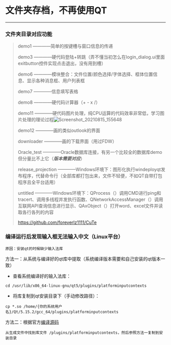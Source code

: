 # 文件夹存档，不再使用QT

***

### 文件夹目录对应功能

> demo1 ————简单的按键槽与窗口信息的传递
> 
> demo3 ————硬代码登陆+转跳（弄不懂当初怎么在login_dialog.ui里面exitbutton控件实现点击退出，没有用到槽）
> 
> demo6 ————模块整合：文件位置/颜色选择/字体选择、框体位置信息、显示各种消息框、用户列表框
>  
> demo7 ————信息填写表格
> 
> demo8 ————硬代码计算器（+ - x /）
> 
> demo11 ————硬代码图片处理，纯CPU运算的代码效率非常低，学习图片处理的理论过程![Screenshot_20210815_155648](https://user-images.githubusercontent.com/45527640/129484183-8062a51b-1448-498a-aaf3-e89d6f723366.png)
> 
> demo12 ————画的类似outlook的界面
>
> downloader ————画的下载界面（用过FDW）
>
> Oracle_test ————Oracle数据库连接，有另一个比较全的数据库demo但分量比不上它（***版本需要对应***）
> 
> release_projection ————Windows环境下：图形化执行windeployqt发布程序，代替命令行（全部库都打包出来，文件不轻便，不如QT自带打包程序且全平台适用）
> 
> untitled ————Windows环境下：QProcess（）调用CMD进行ping和tracert、调用多线程并发执行函数、QNetworkAccessManager（）调用互联网API查询信息进行显示、QAxObject（）打开word、excel文件并读取各行各列的内容
> 
>https://github.com/foreverlz1111/CuTe
### 编译运行后发现输入框无法输入中文（Linux平台）
`原因：安装qt的时候缺少输入法库`

方法一：从系统与编译好的qt库中提取（系统编译版本需要和自己安装的qt版本一致）
- 查看系统编译好的输入法库：

```
cd /usr/lib/x86_64-linux-gnu/qt5/plugins/platforminputcontexts
```

- 将库复制到qt安装目录下（手动修改路径）：

```
cp *.so /home/{你的系统用户名}/Qt/5.15.2/gcc_64/plugins/platforminputcontexts
```

方法二：根据官方[编译源码](https://github.com/qt/qt5)
```
从生成文件中找到库文件 /plugins/platforminputcontexts，然后参照方法一复制到安装目录
```
   
